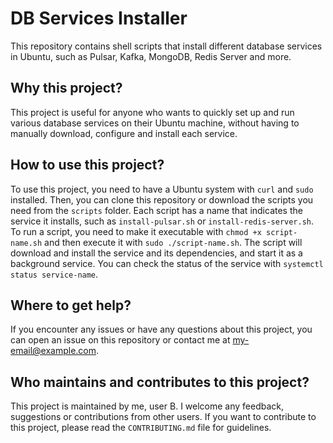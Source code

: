 # DB Services Installer

This repository contains shell scripts that install different database services in Ubuntu, such as Pulsar, Kafka, MongoDB, Redis Server and more.

## Why this project?

This project is useful for anyone who wants to quickly set up and run various database services on their Ubuntu machine, without having to manually download, configure and install each service.

## How to use this project?

To use this project, you need to have a Ubuntu system with `curl` and `sudo` installed. Then, you can clone this repository or download the scripts you need from the `scripts` folder. Each script has a name that indicates the service it installs, such as `install-pulsar.sh` or `install-redis-server.sh`. To run a script, you need to make it executable with `chmod +x script-name.sh` and then execute it with `sudo ./script-name.sh`. The script will download and install the service and its dependencies, and start it as a background service. You can check the status of the service with `systemctl status service-name`.

## Where to get help?

If you encounter any issues or have any questions about this project, you can open an issue on this repository or contact me at my-email@example.com.

## Who maintains and contributes to this project?

This project is maintained by me, user B. I welcome any feedback, suggestions or contributions from other users. If you want to contribute to this project, please read the `CONTRIBUTING.md` file for guidelines.
